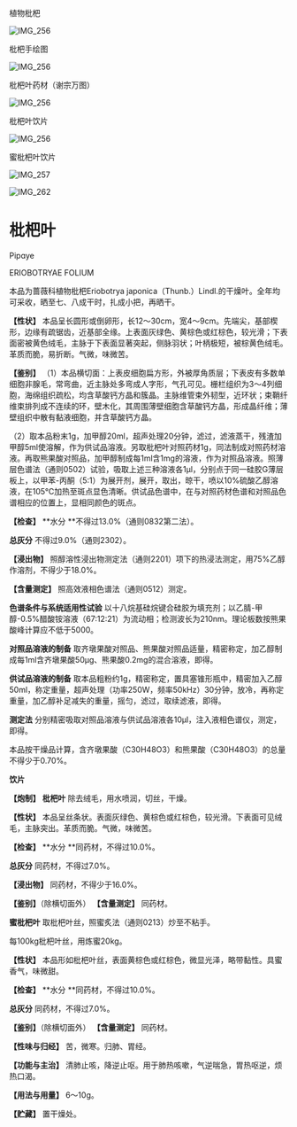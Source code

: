 植物枇杷

![IMG_256](/medicine-image/pi-pa-ye/1.png)

枇杷手绘图

![IMG_256](/medicine-image/pi-pa-ye/2.png)

枇杷叶药材（谢宗万图）

![IMG_256](/medicine-image/pi-pa-ye/3.png)

枇杷叶饮片

![IMG_256](/medicine-image/pi-pa-ye/4.png)

蜜枇杷叶饮片

![IMG_257](/medicine-image/pi-pa-ye/5.png)

![IMG_262](/medicine-image/pi-pa-ye/6.png)

# ****枇杷叶****

Pipɑye

ERIOBOTRYAE FOLIUM

本品为蔷薇科植物枇杷Eriobotrya japonica（Thunb.）Lindl.的干燥叶。全年均可采收，晒至七、八成干时，扎成小把，再晒干。

**【性状】** 本品呈长圆形或倒卵形，长12～30cm，宽4～9cm。先端尖，基部楔形，边缘有疏锯齿，近基部全缘。上表面灰绿色、黄棕色或红棕色，较光滑；下表面密被黄色绒毛，主脉于下表面显著突起，侧脉羽状；叶柄极短，被棕黄色绒毛。革质而脆，易折断。气微，味微苦。

**【鉴别】** （1）本品横切面：上表皮细胞扁方形，外被厚角质层；下表皮有多数单细胞非腺毛，常弯曲，近主脉处多弯成人字形，气孔可见。栅栏组织为3～4列细胞，海绵组织疏松，均含草酸钙方晶和簇晶。主脉维管束外韧型，近环状；束鞘纤维束排列成不连续的环，壁木化，其周围薄壁细胞含草酸钙方晶，形成晶纤维；薄壁组织中散有黏液细胞，并含草酸钙方晶。

（2）取本品粉末1g，加甲醇20ml，超声处理20分钟，滤过，滤液蒸干，残渣加甲醇5ml使溶解，作为供试品溶液。另取枇杷叶对照药材1g，同法制成对照药材溶液。再取熊果酸对照品，加甲醇制成每1ml含1mg的溶液，作为对照品溶液。照薄层色谱法（通则0502）试验，吸取上述三种溶液各1μl，分别点于同一硅胶G薄层板上，以甲苯-丙酮（5:1）为展开剂，展开，取出，晾干，喷以10\%硫酸乙醇溶液，在105℃加热至斑点显色清晰。供试品色谱中，在与对照药材色谱和对照品色谱相应的位置上，显相同颜色的斑点。

**【检查】** **水分 **不得过13.0\%（通则0832第二法）。

**总灰分** 不得过9.0\%（通则2302）。

**【浸出物】** 照醇溶性浸出物测定法（通则2201）项下的热浸法测定，用75\%乙醇作溶剂，不得少于18.0\%。

**【含量测定】** 照高效液相色谱法（通则0512）测定。

**色谱条件与系统适用性试验** 以十八烷基硅烷键合硅胶为填充剂；以乙腈-甲醇-0.5\%醋酸铵溶液（67:12:21）为流动相；检测波长为210nm。理论板数按熊果酸峰计算应不低于5000。

**对照品溶液的制备** 取齐墩果酸对照品、熊果酸对照品适量，精密称定，加乙醇制成每1ml含齐墩果酸50μg、熊果酸0.2mg的混合溶液，即得。

**供试品溶液的制备** 取本品粗粉约1g，精密称定，置具塞锥形瓶中，精密加入乙醇50ml，称定重量，超声处理（功率250W，频率50kHz）30分钟，放冷，再称定重量，加乙醇补足减失的重量，摇匀，滤过，取续滤液，即得。

**测定法** 分别精密吸取对照品溶液与供试品溶液各10μl，注入液相色谱仪，测定，即得。

本品按干燥品计算，含齐墩果酸（C30H48O3）和熊果酸（C30H48O3）的总量不得少于0.70\%。

**饮片**

**【炮制】** **枇杷叶** 除去绒毛，用水喷润，切丝，干燥。

**【性状】** 本品呈丝条状。表面灰绿色、黄棕色或红棕色，较光滑。下表面可见绒毛，主脉突出。革质而脆。气微，味微苦。

**【检查】** **水分 **同药材，不得过10.0\%。

**总灰分** 同药材，不得过7.0\%。

**【浸出物】** 同药材，不得少于16.0\%。

**【鉴别】**（除横切面外） **【含量测定】** 同药材。

**蜜枇杷叶** 取枇杷叶丝，照蜜炙法（通则0213）炒至不粘手。

每100kg枇杷叶丝，用炼蜜20kg。

**【性状】** 本品形如枇杷叶丝，表面黄棕色或红棕色，微显光泽，略带黏性。具蜜香气，味微甜。

**【检查】** **水分 **同药材，不得过10.0\%。

**总灰分** 同药材，不得过7.0\%。

**【鉴别】**（除横切面外） **【含量测定】** 同药材。

**【性味与归经】** 苦，微寒。归肺、胃经。

**【功能与主治】** 清肺止咳，降逆止呕。用于肺热咳嗽，气逆喘急，胃热呕逆，烦热口渴。

**【用法与用量】** 6～10g。

**【贮藏】** 置干燥处。